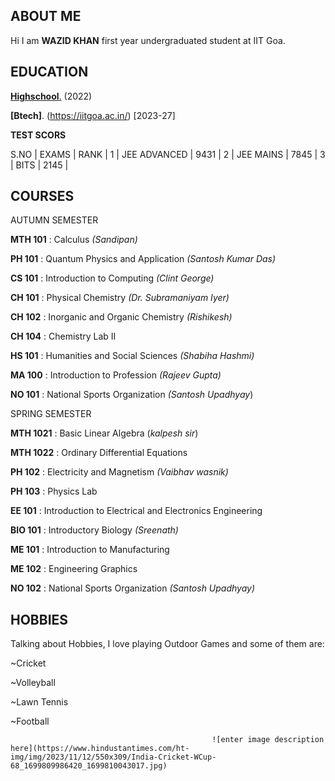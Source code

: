 ## **ABOUT ME**

  Hi I am **WAZID KHAN** first year undergraduated student at IIT Goa.



## **EDUCATION**

[**Highschool**.](https://kpsraipur.com/) (2022)

**[Btech]**. (https://iitgoa.ac.in/)  [2023-27]

 **TEST SCORS**

S.NO | EXAMS  | RANK  |
1 | JEE ADVANCED | 9431  |
2 | JEE MAINS | 7845 |
3 | BITS | 2145 |

## COURSES
AUTUMN SEMESTER

**MTH 101** : Calculus *(Sandipan)*

**PH 101**   : Quantum Physics and Application *(Santosh Kumar Das)*
 
**CS 101**  : Introduction to Computing *(Clint George)*
 
**CH 101** : Physical Chemistry *(Dr. Subramaniyam Iyer)*
 
**CH 102** : Inorganic and Organic Chemistry *(Rishikesh)*
 
**CH 104** : Chemistry Lab II 
 
**HS 101** :  Humanities and Social Sciences *(Shabiha Hashmi)*
 
**MA 100** : Introduction to Profession *(Rajeev Gupta)*
 
**NO 101** : National Sports Organization *(Santosh Upadhyay*)
 
SPRING SEMESTER

**MTH 1021** : Basic Linear Algebra (*kalpesh sir*) 

**MTH 1022** : Ordinary Differential Equations 

**PH 102** : Electricity and Magnetism *(Vaibhav wasnik)*

**PH 103** : Physics Lab 

**EE 101**  : Introduction to Electrical and Electronics Engineering

**BIO 101** : Introductory Biology *(Sreenath)* 

**ME 101** : Introduction to Manufacturing 

**ME 102** : Engineering Graphics 

**NO 102** : National Sports Organization *(Santosh Upadhyay)*

## **HOBBIES**
Talking about Hobbies, I love playing Outdoor  Games and some of them     are:

~Cricket 

~Volleyball

~Lawn Tennis

~Football




                                                 ![enter image description here](https://www.hindustantimes.com/ht-img/img/2023/11/12/550x309/India-Cricket-WCup-68_1699809986420_1699810043017.jpg)
                                                                        
